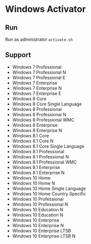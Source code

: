 # Windows Activator

## Run

Run as administrator `activate.sh`

## Support

- Windows 7 Professional
- Windows 7 Professional N
- Windows 7 Professional E
- Windows 7 Enterprise
- Windows 7 Enterprise N
- Windows 7 Enterprise E
- Windows 8 Core
- Windows 8 Core Single Language
- Windows 8 Professional
- Windows 8 Professional N
- Windows 8 Professional WMC
- Windows 8 Enterprise
- Windows 8 Enterprise N
- Windows 8.1 Core
- Windows 8.1 Core N
- Windows 8.1 Core Single Language
- Windows 8.1 Professional
- Windows 8.1 Professional N
- Windows 8.1 Professional WMC
- Windows 8.1 Enterprise
- Windows 8.1 Enterprise N
- Windows 10 Home
- Windows 10 Home N
- Windows 10 Home Single Language
- Windows 10 Home Country Specific
- Windows 10 Professional
- Windows 10 Professional N
- Windows 10 Education N
- Windows 10 Education N
- Windows 10 Enterprise
- Windows 10 Enterprise N
- Windows 10 Enterprise LTSB
- Windows 10 Enterprise LTSB N
